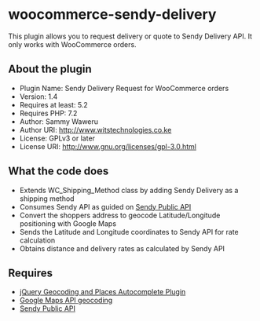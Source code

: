 # woocommerce-sendy-delivery
This plugin allows you to request delivery or quote to Sendy Delivery API. It only works with WooCommerce orders.

## About the plugin
* Plugin Name: Sendy Delivery Request for WooCommerce orders
* Version: 1.4
* Requires at least: 5.2
* Requires PHP: 7.2
* Author: Sammy Waweru
* Author URI: http://www.witstechnologies.co.ke
* License: GPLv3 or later
* License URI: http://www.gnu.org/licenses/gpl-3.0.html

## What the code does
* Extends WC_Shipping_Method class by adding Sendy Delivery as a shipping method
* Consumes Sendy API as guided on [Sendy Public API](https://sendypublicapi.docs.apiary.io/)
* Convert the shoppers address to geocode Latitude/Longitude positioning with Google Maps
* Sends the Latitude and Longitude coordinates to Sendy API for rate calculation
* Obtains distance and delivery rates as calculated by Sendy API

## Requires
* [jQuery Geocoding and Places Autocomplete Plugin](https://github.com/ubilabs/geocomplete)
* [Google Maps API geocoding](https://developers.google.com/maps/documentation/geocoding/overview)
* [Sendy Public API](https://sendypublicapi.docs.apiary.io/)
